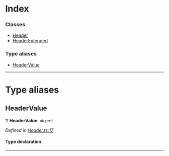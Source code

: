 

# Index

### Classes

* [Header](../classes/_header_.header.md)
* [HeaderExtended](../classes/_header_.headerextended.md)

### Type aliases

* [HeaderValue](_header_.md#headervalue)

---

# Type aliases

<a id="headervalue"></a>

##  HeaderValue

**Ƭ HeaderValue**: *`object`*

*Defined in [Header.ts:17](https://github.com/polkadot-js/api/blob/f957639/packages/types/src/Header.ts#L17)*

#### Type declaration

___

